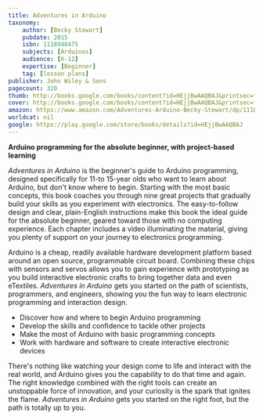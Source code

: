 ```yaml
---
title: Adventures in Arduino
taxonomy:
	author: [Becky Stewart]
	pubdate: 2015
	isbn: 1118948475
	subjects: [Arduinos]
	audience: [K-12]
	expertise: [Beginner]
	tag: [lesson plans]
publisher: John Wiley & Sons
pagecount: 320
thumb: http://books.google.com/books/content?id=HEjjBwAAQBAJ&printsec=frontcover&img=1&zoom=2&edge=curl&imgtk=AFLRE73b-oblcOJoo0JakDQckcu23NYk6BVvpTHxi9TRIWNhUKyNEWTJGUlLEsDGZ-yzvJqGKHcw1qUzttGhQif-BAIeXB9-B50hxuzu-ffV_Zf6XO4RR3rETvypEQymldP5E2H5cMG7&source=gbs_api
cover: http://books.google.com/books/content?id=HEjjBwAAQBAJ&printsec=frontcover&img=1&zoom=6&edge=curl&imgtk=AFLRE70TA4ZNrSmb1qpC8ScX7V1OULdhFQkLgB3-cucC0IkXPzZZFlrt8PPb_z03Kv6bMMOqQYlrQSNlmH-WiJng1_w_APGiKMwePSQGSwe_MQQJXri8FpFy9XEGGZz61uxtM6JDhyVk&source=gbs_api
amazon: https://www.amazon.com/Adventures-Arduino-Becky-Stewart/dp/1118948475/ref=sr_1_1?ie=UTF8&qid=1541632403&sr=8-1&keywords=adventures+in+arduino&dpID=51kUEtA7W4L&preST=_SX258_BO1,204,203,200_QL70_&dpSrc=srch
worldcat: nil
google: https://play.google.com/store/books/details?id=HEjjBwAAQBAJ
---
```

<b>Arduino programming for the absolute beginner, with project-based learning</b> <p><i>Adventures in Arduino</i> is the beginner's guide to Arduino programming, designed specifically for 11-to 15-year olds who want to learn about Arduino, but don't know where to begin. Starting with the most basic concepts, this book coaches you through nine great projects that gradually build your skills as you experiment with electronics. The easy-to-follow design and clear, plain-English instructions make this book the ideal guide for the absolute beginner, geared toward those with no computing experience. Each chapter includes a video illuminating the material, giving you plenty of support on your journey to electronics programming.</p> <p>Arduino is a cheap, readily available hardware development platform based around an open source, programmable circuit board. Combining these chips with sensors and servos allows you to gain experience with prototyping as you build interactive electronic crafts to bring together data and even eTextiles. <i>Adventures in Arduino</i> gets you started on the path of scientists, programmers, and engineers, showing you the fun way to learn electronic programming and interaction design.</p> <ul> <li>Discover how and where to begin Arduino programming</li> <li>Develop the skills and confidence to tackle other projects</li> <li>Make the most of Arduino with basic programming concepts</li> <li>Work with hardware and software to create interactive electronic devices</li> </ul> <p>There's nothing like watching your design come to life and interact with the real world, and Arduino gives you the capability to do that time and again. The right knowledge combined with the right tools can create an unstoppable force of innovation, and your curiosity is the spark that ignites the flame. <i>Adventures in Arduino</i> gets you started on the right foot, but the path is totally up to you.</p>